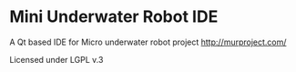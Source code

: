 # Mini Underwater Robot IDE

A Qt based IDE for Micro underwater robot project http://murproject.com/

Licensed under LGPL v.3

